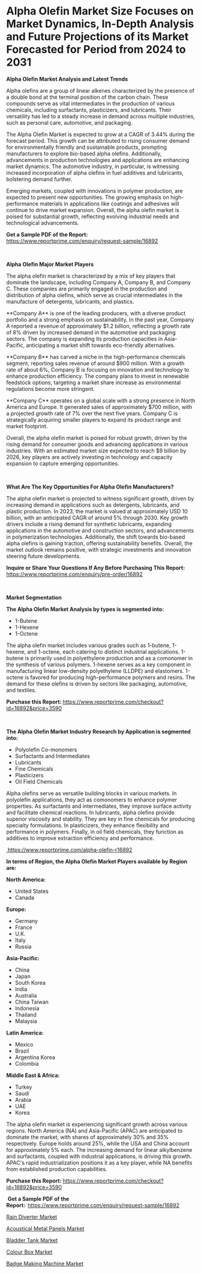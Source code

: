 <p><h1>Alpha Olefin Market Size Focuses on Market Dynamics, In-Depth Analysis and Future Projections of its Market Forecasted for Period from 2024 to 2031</h1></p><p><strong>Alpha Olefin Market Analysis and Latest Trends</strong></p>
<p><p>Alpha olefins are a group of linear alkenes characterized by the presence of a double bond at the terminal position of the carbon chain. These compounds serve as vital intermediates in the production of various chemicals, including surfactants, plasticizers, and lubricants. Their versatility has led to a steady increase in demand across multiple industries, such as personal care, automotive, and packaging.</p><p>The Alpha Olefin Market is expected to grow at a CAGR of 3.44% during the forecast period. This growth can be attributed to rising consumer demand for environmentally friendly and sustainable products, prompting manufacturers to explore bio-based alpha olefins. Additionally, advancements in production technologies and applications are enhancing market dynamics. The automotive industry, in particular, is witnessing increased incorporation of alpha olefins in fuel additives and lubricants, bolstering demand further.</p><p>Emerging markets, coupled with innovations in polymer production, are expected to present new opportunities. The growing emphasis on high-performance materials in applications like coatings and adhesives will continue to drive market expansion. Overall, the alpha olefin market is poised for substantial growth, reflecting evolving industrial needs and technological advancements.</p></p>
<p><strong>Get a Sample PDF of the Report:&nbsp;</strong> <a href="https://www.reportprime.com/enquiry/request-sample/16892?utm_campaign=1134&utm_medium=2&utm_source=Github&utm_content=ia&utm_term=24122024&utm_id=alpha-olefin">https://www.reportprime.com/enquiry/request-sample/16892</a></p>
<p>&nbsp;</p>
<p><strong>Alpha Olefin Major Market Players</strong></p>
<p><p>The alpha olefin market is characterized by a mix of key players that dominate the landscape, including Company A, Company B, and Company C. These companies are primarily engaged in the production and distribution of alpha olefins, which serve as crucial intermediates in the manufacture of detergents, lubricants, and plastics.</p><p>**Company A** is one of the leading producers, with a diverse product portfolio and a strong emphasis on sustainability. In the past year, Company A reported a revenue of approximately $1.2 billion, reflecting a growth rate of 8% driven by increased demand in the automotive and packaging sectors. The company is expanding its production capacities in Asia-Pacific, anticipating a market shift towards eco-friendly alternatives.</p><p>**Company B** has carved a niche in the high-performance chemicals segment, reporting sales revenue of around $900 million. With a growth rate of about 6%, Company B is focusing on innovation and technology to enhance production efficiency. The company plans to invest in renewable feedstock options, targeting a market share increase as environmental regulations become more stringent.</p><p>**Company C** operates on a global scale with a strong presence in North America and Europe. It generated sales of approximately $700 million, with a projected growth rate of 7% over the next five years. Company C is strategically acquiring smaller players to expand its product range and market footprint.</p><p>Overall, the alpha olefin market is poised for robust growth, driven by the rising demand for consumer goods and advancing applications in various industries. With an estimated market size expected to reach $9 billion by 2026, key players are actively investing in technology and capacity expansion to capture emerging opportunities.</p></p>
<p>&nbsp;</p>
<p><strong>What Are The Key Opportunities For Alpha Olefin Manufacturers?</strong></p>
<p><p>The alpha olefin market is projected to witness significant growth, driven by increasing demand in applications such as detergents, lubricants, and plastic production. In 2023, the market is valued at approximately USD 10 billion, with an anticipated CAGR of around 5% through 2030. Key growth drivers include a rising demand for synthetic lubricants, expanding applications in the automotive and construction sectors, and advancements in polymerization technologies. Additionally, the shift towards bio-based alpha olefins is gaining traction, offering sustainability benefits. Overall, the market outlook remains positive, with strategic investments and innovation steering future developments.</p></p>
<p><strong>Inquire or Share Your Questions If Any Before Purchasing This Report:</strong> <a href="https://www.reportprime.com/enquiry/pre-order/16892?utm_campaign=1134&utm_medium=2&utm_source=Github&utm_content=ia&utm_term=24122024&utm_id=alpha-olefin">https://www.reportprime.com/enquiry/pre-order/16892</a></p>
<p>&nbsp;</p>
<p><strong>Market Segmentation</strong></p>
<p><strong>The Alpha Olefin Market Analysis by types is segmented into:</strong></p>
<p><ul><li>1-Butene</li><li>1-Hexene</li><li>1-Octene</li></ul></p>
<p><p>The alpha olefin market includes various grades such as 1-butene, 1-hexene, and 1-octene, each catering to distinct industrial applications. 1-butene is primarily used in polyethylene production and as a comonomer in the synthesis of various polymers. 1-hexene serves as a key component in manufacturing linear low-density polyethylene (LLDPE) and elastomers. 1-octene is favored for producing high-performance polymers and resins. The demand for these olefins is driven by sectors like packaging, automotive, and textiles.</p></p>
<p><strong>Purchase this Report:&nbsp;</strong><a href="https://www.reportprime.com/checkout?id=16892&price=3590&utm_campaign=1134&utm_medium=2&utm_source=Github&utm_content=ia&utm_term=24122024&utm_id=alpha-olefin">https://www.reportprime.com/checkout?id=16892&price=3590</a></p>
<p>&nbsp;</p>
<p><strong>The Alpha Olefin Market Industry Research by Application is segmented into:</strong></p>
<p><ul><li>Polyolefin Co-monomers</li><li>Surfactants and Intermediates</li><li>Lubricants</li><li>Fine Chemicals</li><li>Plasticizers</li><li>Oil Field Chemicals</li></ul></p>
<p><p>Alpha olefins serve as versatile building blocks in various markets. In polyolefin applications, they act as comonomers to enhance polymer properties. As surfactants and intermediates, they improve surface activity and facilitate chemical reactions. In lubricants, alpha olefins provide superior viscosity and stability. They are key in fine chemicals for producing specialty formulations. In plasticizers, they enhance flexibility and performance in polymers. Finally, in oil field chemicals, they function as additives to improve extraction efficiency and performance.</p></p>
<p><a href="https://www.reportprime.com/alpha-olefin-r16892?utm_campaign=1134&utm_medium=2&utm_source=Github&utm_content=ia&utm_term=24122024&utm_id=alpha-olefin">&nbsp;https://www.reportprime.com/alpha-olefin-r16892</a></p>
<p><strong>In terms of Region, the Alpha Olefin Market Players available by Region are:</strong></p>
<p>
    <p> <strong> North America: </strong>
        <ul>
            <li>United States</li>
            <li>Canada</li>
        </ul>
        </p> 
    <p> <strong> Europe: </strong>
        <ul>
            <li>Germany</li>
            <li>France</li>
            <li>U.K.</li>
            <li>Italy</li>
            <li>Russia</li>
        </ul>
        </p> 
    <p> <strong> Asia-Pacific: </strong>
        <ul>
            <li>China</li>
            <li>Japan</li>
            <li>South Korea</li>
            <li>India</li>
            <li>Australia</li>
            <li>China Taiwan</li>
            <li>Indonesia</li>
            <li>Thailand</li>
            <li>Malaysia</li>
        </ul>
        </p> 
    <p> <strong> Latin America: </strong>
        <ul>
            <li>Mexico</li>
            <li>Brazil</li>
            <li>Argentina Korea</li>
            <li>Colombia</li>
        </ul>
        </p> 
    <p> <strong> Middle East & Africa: </strong>
        <ul>
            <li>Turkey</li>
            <li>Saudi</li>
            <li>Arabia</li>
            <li>UAE</li>
            <li>Korea</li>
        </ul>
    </p>
    </p>
<p><p>The alpha olefin market is experiencing significant growth across various regions. North America (NA) and Asia-Pacific (APAC) are anticipated to dominate the market, with shares of approximately 30% and 35% respectively. Europe holds around 25%, while the USA and China account for approximately 5% each. The increasing demand for linear alkylbenzene and surfactants, coupled with industrial applications, is driving this growth. APAC's rapid industrialization positions it as a key player, while NA benefits from established production capabilities.</p></p>
<p><strong>Purchase this Report: </strong><a href="https://www.reportprime.com/checkout?id=16892&price=3590&utm_campaign=1134&utm_medium=2&utm_source=Github&utm_content=ia&utm_term=24122024&utm_id=alpha-olefin">https://www.reportprime.com/checkout?id=16892&price=3590</a></p>
<p>&nbsp;<strong>Get a Sample PDF of the Report:&nbsp;&nbsp;</strong><a href="https://www.reportprime.com/enquiry/request-sample/16892?utm_campaign=1134&utm_medium=2&utm_source=Github&utm_content=ia&utm_term=24122024&utm_id=alpha-olefin">https://www.reportprime.com/enquiry/request-sample/16892</a></p>
<p><strong></strong></p>
<p><p><a href="https://www.linkedin.com/pulse/exploring-growth-opportunities-rain-diverter-market-2024-fbeqe?utm_campaign=1134&utm_medium=2&utm_source=Github&utm_content=ia&utm_term=24122024&utm_id=alpha-olefin">Rain Diverter Market</a></p><p><a href="https://www.linkedin.com/pulse/fore-clarion-insight-j6xzf?utm_campaign=1134&utm_medium=2&utm_source=Github&utm_content=ia&utm_term=24122024&utm_id=alpha-olefin">Acoustical Metal Panels Market</a></p><p><a href="https://www.linkedin.com/pulse/bladder-tank-market-overview-expected-growth-83-cagr-from-fauee?utm_campaign=1134&utm_medium=2&utm_source=Github&utm_content=ia&utm_term=24122024&utm_id=alpha-olefin">Bladder Tank Market</a></p><p><a href="https://www.linkedin.com/pulse/colour-box-market-report-exploring-growth-trends-revenue-s4mqe?utm_campaign=1134&utm_medium=2&utm_source=Github&utm_content=ia&utm_term=24122024&utm_id=alpha-olefin">Colour Box Market</a></p><p><a href="https://www.linkedin.com/pulse/future-outlook-badge-making-machine-market-size-estimated-wmt2e?utm_campaign=1134&utm_medium=2&utm_source=Github&utm_content=ia&utm_term=24122024&utm_id=alpha-olefin">Badge Making Machine Market</a></p></p>